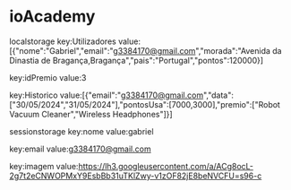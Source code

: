 # ioAcademy

localstorage
key:Utilizadores
value:[{"nome":"Gabriel","email":"g3384170@gmail.com","morada":"Avenida da Dinastia de Bragança,Bragança","pais":"Portugal","pontos":120000}]

key:idPremio
value:3

key:Historico
value:[{"email":"g3384170@gmail.com","data":["30/05/2024","31/05/2024"],"pontosUsa":[7000,3000],"premio":["Robot Vacuum Cleaner","Wireless Headphones"]}]

sessionstorage
key:nome
value:gabriel

key:email
value:g3384170@gmail.com

key:imagem
value:https://lh3.googleusercontent.com/a/ACg8ocL-2g7t2eCNWOPMxY9EsbBb31uTKlZwy-v1zOF82jE8beNVCFU=s96-c
